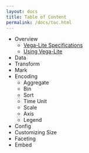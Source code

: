 ```yaml
---
layout: docs
title: Table of Content
permalink: /docs/toc.html
---
```


- Overview
    - [Vega-Lite Specifications]({{site.baseurl}}/docs/#spec)
    - [Using Vega-Lite]({{site.baseurl}}/docs/#lib)
- Data
- Transform
- Mark
- Encoding
    - Aggregate
    - Bin
    - Sort
    - Time Unit
    - Scale
    - Axis
    - Legend
- Config
- Customizing Size
- Faceting
- Embed
